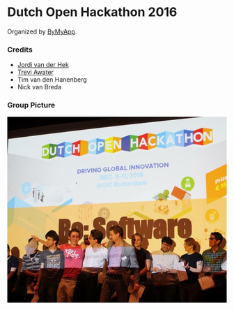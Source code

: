 # Dutch Open Hackathon 2016
Organized by [ByMyApp](events.bemyapp.com).

### Credits
 - [Jordi van der Hek](http://www.jordivanderhek.com/)
 - [Trevi Awater](https://awatertrevi.github.io/)
 - Tim van den Hanenberg
 - Nick van Breda
 
 ### Group Picture
![](https://raw.githubusercontent.com/awatertrevi/hackathons/master/Dutch%20Open%20Hackathon/2016/group.jpg)
 
